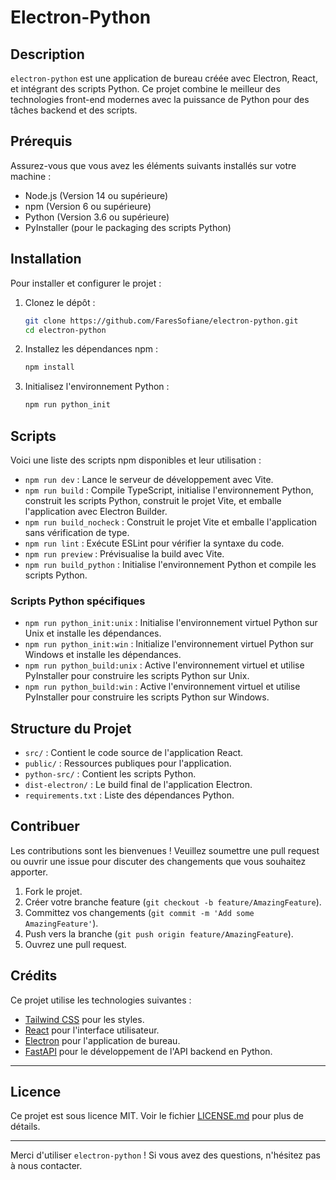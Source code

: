 # Electron-Python

## Description

`electron-python` est une application de bureau créée avec Electron, React, et intégrant des scripts Python. Ce projet combine le meilleur des technologies front-end modernes avec la puissance de Python pour des tâches backend et des scripts.

## Prérequis

Assurez-vous que vous avez les éléments suivants installés sur votre machine :

- Node.js (Version 14 ou supérieure)
- npm (Version 6 ou supérieure)
- Python (Version 3.6 ou supérieure)
- PyInstaller (pour le packaging des scripts Python)

## Installation

Pour installer et configurer le projet :

1. Clonez le dépôt :
    ```sh
    git clone https://github.com/FaresSofiane/electron-python.git
    cd electron-python
    ```

2. Installez les dépendances npm :
    ```sh
    npm install
    ```

3. Initialisez l'environnement Python :
    ```sh
    npm run python_init
    ```

## Scripts

Voici une liste des scripts npm disponibles et leur utilisation :

- `npm run dev` : Lance le serveur de développement avec Vite.
- `npm run build` : Compile TypeScript, initialise l'environnement Python, construit les scripts Python, construit le projet Vite, et emballe l'application avec Electron Builder.
- `npm run build_nocheck` : Construit le projet Vite et emballe l'application sans vérification de type.
- `npm run lint` : Exécute ESLint pour vérifier la syntaxe du code.
- `npm run preview` : Prévisualise la build avec Vite.
- `npm run build_python` : Initialise l'environnement Python et compile les scripts Python.

### Scripts Python spécifiques

- `npm run python_init:unix` : Initialise l'environnement virtuel Python sur Unix et installe les dépendances.
- `npm run python_init:win` : Initialize l'environnement virtuel Python sur Windows et installe les dépendances.
- `npm run python_build:unix` : Active l'environnement virtuel et utilise PyInstaller pour construire les scripts Python sur Unix.
- `npm run python_build:win` : Active l'environnement virtuel et utilise PyInstaller pour construire les scripts Python sur Windows.

## Structure du Projet

- `src/` : Contient le code source de l'application React.
- `public/` : Ressources publiques pour l'application.
- `python-src/` : Contient les scripts Python.
- `dist-electron/` : Le build final de l'application Electron.
- `requirements.txt` : Liste des dépendances Python.

## Contribuer

Les contributions sont les bienvenues ! Veuillez soumettre une pull request ou ouvrir une issue pour discuter des changements que vous souhaitez apporter.

1. Fork le projet.
2. Créer votre branche feature (`git checkout -b feature/AmazingFeature`).
3. Committez vos changements (`git commit -m 'Add some AmazingFeature'`).
4. Push vers la branche (`git push origin feature/AmazingFeature`).
5. Ouvrez une pull request.

## Crédits

Ce projet utilise les technologies suivantes :

- [Tailwind CSS](https://tailwindcss.com/) pour les styles.
- [React](https://reactjs.org/) pour l'interface utilisateur.
- [Electron](https://www.electronjs.org/) pour l'application de bureau.
- [FastAPI](https://fastapi.tiangolo.com/) pour le développement de l'API backend en Python.

---

## Licence

Ce projet est sous licence MIT. Voir le fichier [LICENSE.md](LICENSE.md) pour plus de détails.

---

Merci d'utiliser `electron-python` ! Si vous avez des questions, n'hésitez pas à nous contacter.
